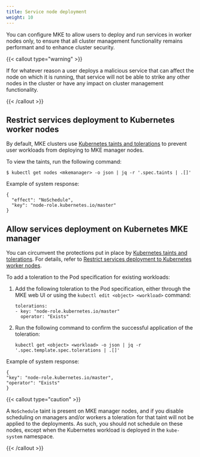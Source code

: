```yaml
---
title: Service node deployment
weight: 10
---
```


You can configure MKE to allow users to deploy and run services in worker
nodes only, to ensure that all cluster management functionality remains
performant and to enhance cluster security.

{{< callout type="warning" >}}

If for whatever reason a user deploys a malicious service that can affect
the node on which it is running, that service will not be able to strike any
other nodes in the cluster or have any impact on cluster management
functionality.

{{< /callout >}}

Restrict services deployment to Kubernetes worker nodes
-------------------------------------------------------

By default, MKE clusters use [Kubernetes taints and tolerations](https://kubernetes.io/docs/concepts/scheduling-eviction/taint-and-toleration/)
to prevent user workloads from deploying to MKE manager nodes.

To view the taints, run the following command:

```
$ kubectl get nodes <mkemanager> -o json | jq -r '.spec.taints | .[]'
```

Example of system response:

```
{
  "effect": "NoSchedule",
  "key": "node-role.kubernetes.io/master"
}
```

Allow services deployment on Kubernetes MKE manager
---------------------------------------------------

You can circumvent the protections put in place by [Kubernetes taints and
tolerations](https://kubernetes.io/docs/concepts/scheduling-eviction/taint-and-toleration/).
For details, refer to [Restrict services deployment to Kubernetes worker nodes](../restrict-service-deploy-to-kube-workers).

To add a toleration to the Pod specification for existing workloads:

1. Add the following toleration to the Pod specification, either through the
   MKE web UI or using the `kubectl edit <object> <workload>` command:

   ```
   tolerations:
   - key: "node-role.kubernetes.io/master"
     operator: "Exists"
   ```

2. Run the following command to confirm the successful application of the
   toleration:

   ```
   kubectl get <object> <workload> -o json | jq -r '.spec.template.spec.tolerations | .[]'
   ```

Example of system response:

```
{
"key": "node-role.kubernetes.io/master",
"operator": "Exists"
}
```

{{< callout type="caution" >}}

A ``NoSchedule`` taint is present on MKE manager nodes, and if you
disable scheduling on managers and/or workers a toleration for that taint
will not be applied to the deployments. As such, you should not schedule on
these nodes, except when the Kubernetes workload is deployed in the
``kube-system`` namespace.

{{< /callout >}}
